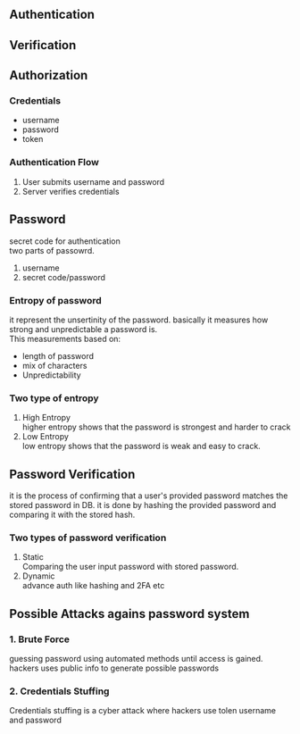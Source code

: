 
## Authentication 
## Verification
## Authorization

### Credentials
* username
* password
* token

### Authentication Flow
1. User submits username and password
2. Server verifies credentials

## Password
secret code for authentication <br>
two parts of passowrd.
1. username
2. secret code/password

### Entropy of password
it represent the unsertinity of the password. basically it measures how strong and unpredictable a password is.<br>
This measurements based on:
* length of password
* mix of characters
* Unpredictability

### Two type of entropy
1. High Entropy <br>
higher entropy shows that the password is strongest and harder to crack
2. Low Entropy<br>
low entropy shows that the password is weak and easy to crack.


## Password Verification
it is the process of confirming that a user's provided password matches the stored password in DB.
it is done by hashing the provided password and comparing it with the stored hash.

### Two types of password verification
1. Static <br>
Comparing the user input password with stored password.
2. Dynamic <br>
advance auth like hashing and 2FA etc

## Possible Attacks agains password system
### 1. Brute Force
guessing password using automated methods until access is gained. hackers uses public info to generate possible passwords
### 2. Credentials Stuffing
Credentials stuffing is a cyber attack where hackers use tolen username and password